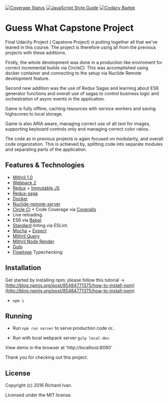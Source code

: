 [![Coverage Status](https://coveralls.io/repos/github/RichardIvan/Flagger-Capstone-Project/badge.svg)](https://coveralls.io/github/RichardIvan/Flagger-Capstone-Project)
[![JavaScript Style Guide](https://img.shields.io/badge/code%20style-standard-brightgreen.svg)](http://standardjs.com/)
[![Codacy Badge](https://api.codacy.com/project/badge/Grade/7f21023e29374ae6a2ba214ac9d76035)](https://www.codacy.com/app/richardivan-com/corporate-dashboard?utm_source=github.com&amp;utm_medium=referral&amp;utm_content=RichardIvan/corporate-dashboard&amp;utm_campaign=Badge_Grade)

# Guess What Capstone Project

Final Udacity Project ( Capstone Project) is putting together all that we've leaned in this course. The project is therefore using all from the previous projects with these additions.

Firstly, the whole development was done in a production like enviroment for correct incremental builds via CircleCI. This was accomplished using docker container and connecting to the setup via Nuclide Remote development feature.

Second new addition was the use of Redux Sagas and learning about ES6 generator functions and overall use of sagas to control business logic and orchestration of async events in the application.

Game is fully offline, caching resources with service workers and saving highscores to local storage.

Game is also ARIA aware, managing correct use of alt text for images, supporting keyboard controls only and managing correct color ratios.

The code as in previous projects is again focused on modularity, and overall code organization. This is achieved by, splitting code into separate modules and separating parts of the application.

## Features & Technologies

* [Mithril 1.0](https://github.com/lhorie/mithril.js/tree/rewrite)
* [Webpack 2](https://github.com/webpack/webpack)
* [Redux](https://github.com/reactjs/redux) + [Immutable JS](https://facebook.github.io/immutable-js/)
* [Redux-saga](https://github.com/yelouafi/redux-saga)
* [Docker](https://github.com/docker/docker)
* [Nuclide-remote-server](https://nuclide.io/docs/features/remote/)
* [Circle CI](circleci.com) + Code Coverage via [Coveralls](coveralls.io)
* Live reloading.
* ES6 via [Babel](https://babeljs.io/).
* [Standard](https://github.com/feross/standard) linting via ESLint.
* [Mocha](https://mochajs.org/) + [Expect](https://github.com/mjackson/expect)
* [Mithril Query](https://github.com/StephanHoyer/mithril-query/tree/rewrite)
* [Mithril Node Render](https://github.com/StephanHoyer/mithril-node-render/tree/rewrite)
* [Gulp](http://gulpjs.com/)
* [Flowtype](https://flowtype.org/) Typechecking


## Installation

Get started by installing npm; please follow this tutorial -> [http://blog.npmjs.org/post/85484771375/how-to-install-npm](http://blog.npmjs.org/post/85484771375/how-to-install-npm)

* ```npm i```


## Running

* Run ```npm run server``` to serve production code or..

* Run with local webpack server ```gulp local-dev```

View demo in the browser at 'http://localhost:8080'

Thank you for checking out this project.


## License

Copyright (c) 2016 Richard Ivan.

Licensed under the MIT license.
